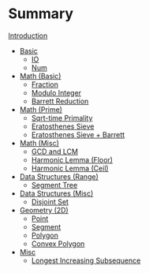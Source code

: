 # Summary

[Introduction](README.md)

- [Basic](./basic/README.md)
	- [IO](./basic/io.md)
	- [Num]()
- [Math (Basic)](./math/README.md)
	- [Fraction]()
	- [Modulo Integer]()
	- [Barrett Reduction](./math/barrett.md)
- [Math (Prime)](./math_prime/README.md)
	- [Sqrt-time Primality](./math_prime/simple.md)
	- [Eratosthenes Sieve]()
	- [Eratosthenes Sieve + Barrett]()
- [Math (Misc)](./math_misc/README.md)
	- [GCD and LCM]()
	- [Harmonic Lemma (Floor)]()
	- [Harmonic Lemma (Ceil)]()
- [Data Structures (Range)](./range/README.md)
	- [Segment Tree]()
- [Data Structures (Misc)](./ds/README.md)
	- [Disjoint Set](./ds/disjoint_set.md)
- [Geometry (2D)](./geometry/README.md)
	- [Point]()
	- [Segment]()
	- [Polygon]()
	- [Convex Polygon]()
- [Misc](./misc/README.md)
	- [Longest Increasing Subsequence]()
